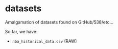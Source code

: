 # datasets

Amalgamation of datasets found on GitHub/538/etc...

So far, we have:
* `nba_historical_data.csv` (RAW)
